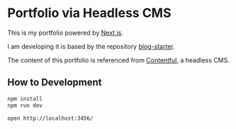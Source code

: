 Portfolio via Headless CMS
========================================

This is my portfolio powered by [Next.js](https://nextjs.org/).

I am developing it is based by the repository [blog-starter](https://github.com/vercel/next.js/tree/canary/examples/blog-starter).

The content of this portfolio is referenced from [Contentful](https://www.contentful.com/), a headless CMS.


How to Development
----------------------------------------

```bash
npm install
npm run dev
```

```bash
open http://localhost:3456/
```

